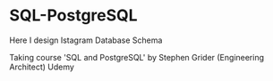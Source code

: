 # SQL-PostgreSQL

Here I design Istagram Database Schema

Taking course 
'SQL and PostgreSQL' by Stephen Grider (Engineering Architect)
Udemy
